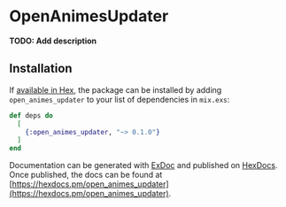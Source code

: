 # OpenAnimesUpdater

**TODO: Add description**

## Installation

If [available in Hex](https://hex.pm/docs/publish), the package can be installed
by adding `open_animes_updater` to your list of dependencies in `mix.exs`:

```elixir
def deps do
  [
    {:open_animes_updater, "~> 0.1.0"}
  ]
end
```

Documentation can be generated with [ExDoc](https://github.com/elixir-lang/ex_doc)
and published on [HexDocs](https://hexdocs.pm). Once published, the docs can
be found at [https://hexdocs.pm/open_animes_updater](https://hexdocs.pm/open_animes_updater).

